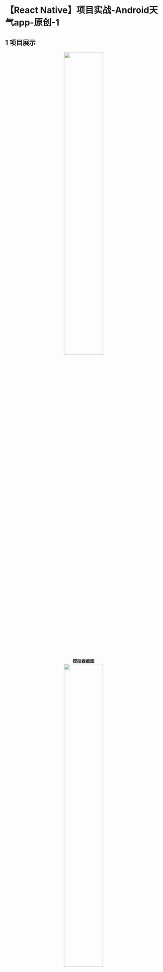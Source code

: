 # 【React Native】项目实战-Android天气app-原创-1

## 1 项目展示

<center><img src="./media/screen.png" width="50%"></center>
<center><strong>模拟器截图</strong></center>
<center><img src="./media/oppo_reno.png" width="50%"></center>
<center><strong>真机apk运行截图(机型：oppo reno)</strong></center>

### 1.1 功能介绍
自动定位到所在城市，获取当地天气信息，包括温度和天气描述等；中间一栏是五天天气预报（包括当天，主要是因为免费api只提供5天预报信息）；下边一栏是天气详情，包括体感温度、湿度、能见度、气压、风向和风速。

### 1.2 其他

代码架构和界面设计均为原创，转载请...随意。其中部分icon来自openWeather网站和阿里巴巴矢量图标库。


## 2 项目实现

### 2.1 获取地理位置

#### 获取定位权限

在定位之前，要做的第一件事是获取定位权限。
RN官方提供了PermissionsAndroid的API，用于相关权限的获取。

在低于Android 6.0的设备上，权限只要写在AndroidManifest.xml里就会自动获得，此情形下check会始终返回true和而request方法将始终解析为PermissionsAndroid.RESULTS.GRANTED。


而从Android 6.0（API级别23）开始，在必要时请求权限成为默认处理方式。

##### 使用ES7的async-await
在获取定位之前，使用弹窗请求用户权限

```
await requestCameraPermission();
```
requestCameraPermission()函数的实现
```
async function requestCameraPermission() {
  try {
    const granted = await PermissionsAndroid.request(
      PermissionsAndroid.PERMISSIONS.ACCESS_FINE_LOCATION,
      {
        title: 'Get location permission',
        message:'Get location permission to fetch weather info.',
        buttonNeutral: 'Later',
        buttonNegative: 'Cancel',
        buttonPositive: 'OK',
      },
    );
    if (granted === PermissionsAndroid.RESULTS.GRANTED) {
      console.log('Got location permission');
    } else {
      console.log('Denied');
    }
  } catch (err) {
    console.warn(err);
  }
}
```
#### 获取位置信息

react native 官方提供了Geolocation的API，但是该API需要谷歌框架的支持，在国内无法使用，在github上找到第三方库react-native-geolocation-service替代。

##### 安装

yarn
```
yarn add react-native-geolocation-service
```
npm
```
npm install react-native-geolocation-service
```

##### 使用Geolocation对象的getCurrentPosition方法获取位置信息
```
 Geolocation.getCurrentPosition(
        position => {
          this.setState({
            latitude: position.coords.latitude,
            longitude: position.coords.longitude,
          });
        },
        error => {
          console.log(error.code, error.message);
        },
```
这里使用Geolocation对象的getCurrentPosition方法，传入两个函数。
第一个函数将在获取位置成功后调用，取得的结果作为参数传入该函数，可在该位置对位置信息进行处理，这里取出coods.latitude和coods.longitude存入state中。
第二个函数在获取位置失败后调用，这里输出错误信息。
这里类似于promise对象的then方法。

[插件链接](https://github.com/Agontuk/react-native-geolocation-service)



### 2.2 获取天气信息

#### fetch的使用细节

一个值得关注的问题是，fetch应该在组件的哪一个生命周期进行，首先排除render阶段，该函数只用于返回JSX，用于获取数据会改变state或者导致其他问题，那么componentWillMount和componentDidMount，选择哪一个？

##### **componentWillMount VS componentDidMount**
- **componentWillMount**
从逻辑上将，componentWillMount是一个合适的地方，但是它会导致很多问题出现。原因如下：
1.这个生命周期方法已经弃用
2.在第一次render之前，componentWillMount并不会返回数据，也就意味着会渲染至少一次空数据
3.该函数在render之前调用，但并不能阻塞render，会导致错误
- **componentDidMount**
正确的方式应该是使用componentDidMount,可以避免nd up with undefined state that causes errors悲剧的发生。

[参考文章](https://daveceddia.com/useeffect-hook-examples/)

##### 代码实现
具体使用代码如下(获取权限 > 获取定位 > etch天气数据)

```
  async componentDidMount() {
    await requestCameraPermission();
    if (true) {
      Geolocation.getCurrentPosition(
        position => {
          this.setState({
            latitude: position.coords.latitude,
            longitude: position.coords.longitude,
          });
          this.fetchWeather(this.state.latitude, this.state.longitude);
        },
        error => {
          console.log(error.code, error.message);
        },
        {enableHighAccuracy: true, timeout: 15000, maximumAge: 10000});
    }
  }
```

#### 在openWeather网站上获取天气情况 

##### 在网站中注册并获取appid

appid填入地址栏appid一项作为查询信息

免费用户可获取的信息包括当前天气情况（current weather API）、五天间隔三小时天气预报（5 days/3 hour forecast API）、天气地图（weather maps 1.0）、紫外线指数（UV index）和天气预警（weather alert）。


![service](media/sub.PNG)



##### 使用fetch查询天气数据

###### 查询格式
- 查询当前天气

```
http://api.openweathermap.org/data/2.5/weather?lat=${lat}&lon=${lon}&APPID=${API_KEY}
```

- 查询天气预报

```
http://api.openweathermap.org/data/2.5/forecast?lat=${lat}&lon=${lon}&APPID=${API_KEY}
```

##### 返回信息格式和内容分析

###### 当前天气信息
```
{
    "base": "stations",
    "clouds": 
    { 
        "all": 1 
    },
    "cod": 200,
    "coord": {
        "lat": 37.42,
        "lon": -122.08
    },
    "dt": 1583819525,
    "id": 5375480,
    "main": {
        "feels_like": 283.38,
        "humidity": 66,
        "pressure": 1019,
        "temp": 285.14,
        "temp_max": 287.59,
        "temp_min": 282.59
    },
    "name": "Mountain View",
    "sys": {
        "country": "US",
        "id": 5903,
        "sunrise": 1583764046,
        "sunset": 1583806210,
        "type": 1
    },
    "timezone": -25200,
    "visibility": 16093,
    "weather": [{
        "description": "clear sky",
        "icon": "01n",
        "id": 800,
        "main": "Clear"
    }],
    "wind": {
        "deg": 56,
        "speed": 1.16
    }
}
```
在当前天气信息中，我们需要用到的数据及基本的处理如下：
- **主要信息**
地名 name 
国家 country
温度 main.temp
天气描述 weather.description
天气 weather.main
图标 weather.icon

- **次要信息**
体感温度 main.feels_like
湿度 main.humidity
日出时间 sunrise
日落时间 sunset
能见度 visibility
风等级 wind.deg


###### 天气预报信息

```
{
    "city": {
        "coord": {
            "lat": 33.9303,
            "lon": -118.2115
        },
        "country": "US",
        "id": 5369367,
        "name": "Lynwood",
        "population": 69772,
        "sunrise": 1583849356,
        "sunset": 1583891810,
        "timezone": -25200
    },
    "cnt": 40,
    "cod": "200",
    "list": [{
        "clouds": [Object],
        "dt": 1583895600,
        "dt_txt": "2020-03-11 03:00:00",
        "main": [Object],
        "rain": [Object],
        "sys": [Object],
        "weather": [Array],
        "wind": [Object]
    }, {
        "clouds": [Object],
        "dt": 1583906400,
        "dt_txt": "2020-03-11 06:00:00",
        "main": [Object],
        "rain": [Object],
        "sys": [Object],
        "weather": [Array],
        "wind": [Object]
    }...] 
```

在天气预报中，观察到预报内容包含五天的情况，每次间隔三小时 ，每一次的数据与当天预报格式是一致的。

##### 信息处理
- 温度的单位为开尔文，使用函数转化为摄氏度。
```
  TemTransfer(fah){
    var fahnum = parseFloat(fah);
    return (fahnum - 273.15).toFixed(0);
  }
```
- 风向单位为degree，转化为直观的风向

```
WindDirection(degree){
    if (degree>337.5) return 'Northerly';
    if (degree>292.5) return 'North Westerly';
    if(degree>247.5) return 'Westerly';
    if(degree>202.5) return 'South Westerly';
    if(degree>157.5) return 'Southerly';
    if(degree>122.5) return 'South Easterly';
    if(degree>67.5) return 'Easterly';
    if(degree>22.5){return 'North Easterly';}
    return 'Northerly';
```


- 关于**天气图标**

**图标信息**
点击[原网址](https://openweathermap.org/weather-conditions)查看图标信息。


**动态加载图片**
由于图标的uri是动态的，此处涉及到动态加载图片的问题。
查询的天气结果会返回一个icon的名称，存放于weather.icon中，作为一个变量，怎么使用require取获取图片？
一开始我尝试了直接require(variable)的方式，但显然这是不可行的，因为require中只能有纯字符串，网上看到require('../icons/'+variable+'.png')的方式，但也不能使用。

![](./error3.png)

最后我将每一个require实现作为一个case，传入指定的icon名字，返回对应的require结果。

获取icon的函数实现
```
export const getIcon = icon => {
    switch (icon) {
        case "01d":
            return require("../icons/01d.png");
        case "01n":
            return require("../icons/01n.png");
    }
}
```

使用
```
import {getIcon} from './icons';
<Image style={styles.positionImage} source={require('../icons/position.png')}/>
```

### 2.3 界面设计与组件使用

#### 数据获取与渲染问题

第一次进入到页面的时候，因为需要去fetch数据，所以会在没数据的情况下有一次渲染，等fetch成功后，会再一次进行渲染。

这样会导致出错。一个比较好的解决方法是，使用变量来标识数据获取是否完成，并以此为依据决定是否渲染页面。

在state中定义变量isLoading，true表示正在加载

```
constructor(props){
    super(props);
    this.state = {
      isLoading:true,
    }
}
```

当数据fetch结束并完成setState后，设置isLoading为否
```
this.setState({
            isLoading:false,
});
```
在渲染处，由isLoading的值决定渲染哪一个页面

```
  render() {
    return (
      this.state.isLoading?
        <View><Text>加载中....</Text></View>:
        <View><Text>天气预报页面</Text><View>
    )}
```

## 3 导出为Android安装包

[官方教程](https://reactnative.cn/docs/removing-default-permissions/) 

- 生成签名密钥

```
$ keytool -genkeypair -v -keystore my-release-key.keystore -alias my-key-alias -keyalg RSA -keysize 2048 -validity 10000
```

- 将my-release-key.keystore放到android/app下
- 编辑~/.gradle/gradle.properties,******换为刚刚设置的密码
```
MYAPP_RELEASE_STORE_FILE=my-release-key.keystore
MYAPP_RELEASE_KEY_ALIAS=my-key-alias
MYAPP_RELEASE_STORE_PASSWORD=*****
MYAPP_RELEASE_KEY_PASSWORD=*****
```
- 编辑android/app/build.gradle，注意是app目录下的
...表示省略的部分
```
...
android {
    ...
    defaultConfig { ... }
    signingConfigs {
        release {
            if (project.hasProperty('MYAPP_RELEASE_STORE_FILE')) {
                storeFile file(MYAPP_RELEASE_STORE_FILE)
                storePassword MYAPP_RELEASE_STORE_PASSWORD
                keyAlias MYAPP_RELEASE_KEY_ALIAS
                keyPassword MYAPP_RELEASE_KEY_PASSWORD
            }
        }
    }
    buildTypes {
        release {
            ...
            signingConfig signingConfigs.release
        }
    }
}
...
```
- 生成apk包
在android目录下运行
```
./gradlew assembleRelease
```
生成的 APK 文件位于android/app/build/outputs/apk/release/app-release.apk

- 连接网络问题

找到 \android\app\src\main\AndroidManifest.xml文件
添加 android:usesCleartextTraffic="true" 

指示应用程序是否打算使用明文网络流量，例如明文HTTP。目标API级别为27或更低的应用程序的默认值为“ true”。面向API级别28或更高级别的应用默认为“ false”

## 4 源码地址

- [apk下载](https://download.csdn.net/download/jiangyaoyujian/12242038)

- 源码

```
npx react-native init mypro
yarn android
```

## 5 后续改进

- [ ] **动画**
[RN-motion](https://github.com/xotahal/react-native-motion) 这个动画相当酷炫，后续我会在项目中加上动画相关实现，还可以参考codepen上一些大神的动画作品~
另外“加载中”页面也可以使用一些好玩的动画

- [ ] **加入以3小时为间隔的天气预报chart**
大概是这样子的：
![](./chart.png)
滑动细节栏就可以查看chart。
立个小flag，一周内更新到github上并将实现过程中遇到的问题记录到博客里。

- [ ] 允许用户添加城市
需要有地图接口，获取指定city的名称信息
- [ ] app的logo
- [x] 温度排序的问题:遍历查找
- [x] 组件摆放问题
- [x] 压缩安装包的大小！！！
- [ ] 加载页面的动画
- [ ] 加入交互设计，点击详细信息会发声，有动画等
- [ ] 更多皮肤？

